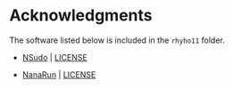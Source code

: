 # Acknowledgments

The software listed below is included in the ``rhyho11`` folder.

- [NSudo](https://github.com/M2Team/NSudo) | [LICENSE](https://github.com/M2Team/NSudo/blob/master/License.md)

- [NanaRun](https://github.com/M2Team/NanaRun) | [LICENSE](https://github.com/M2Team/NanaRun/blob/main/License.md)
